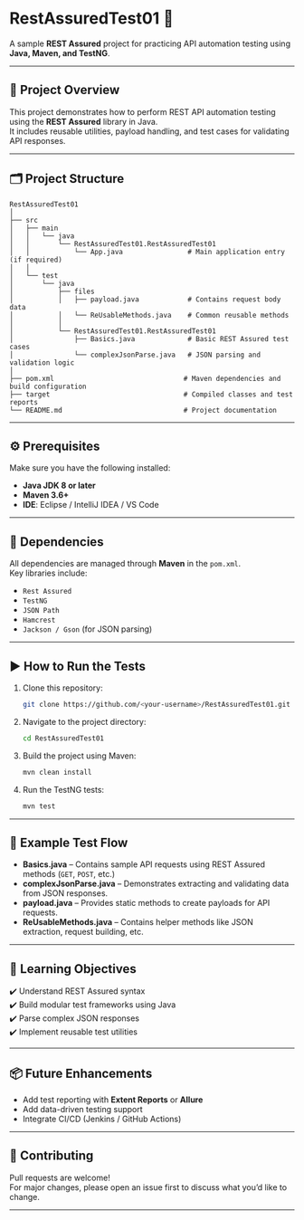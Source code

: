 # RestAssuredTest01 🚀

A sample **REST Assured** project for practicing API automation testing using **Java, Maven, and TestNG**.

---

## 🧩 Project Overview

This project demonstrates how to perform REST API automation testing using the **REST Assured** library in Java.  
It includes reusable utilities, payload handling, and test cases for validating API responses.

---

## 🗂️ Project Structure

```
RestAssuredTest01
│
├── src
│   ├── main
│   │   └── java
│   │       └── RestAssuredTest01.RestAssuredTest01
│   │           └── App.java                # Main application entry (if required)
│   │
│   └── test
│       └── java
│           ├── files
│           │   ├── payload.java            # Contains request body data
│           │   └── ReUsableMethods.java    # Common reusable methods
│           │
│           └── RestAssuredTest01.RestAssuredTest01
│               ├── Basics.java             # Basic REST Assured test cases
│               └── complexJsonParse.java   # JSON parsing and validation logic
│
├── pom.xml                                # Maven dependencies and build configuration
├── target                                 # Compiled classes and test reports
└── README.md                              # Project documentation
```

---

## ⚙️ Prerequisites

Make sure you have the following installed:

- **Java JDK 8 or later**
- **Maven 3.6+**
- **IDE**: Eclipse / IntelliJ IDEA / VS Code

---

## 🧱 Dependencies

All dependencies are managed through **Maven** in the `pom.xml`.  
Key libraries include:

- `Rest Assured`
- `TestNG`
- `JSON Path`
- `Hamcrest`
- `Jackson / Gson` (for JSON parsing)

---

## ▶️ How to Run the Tests

1. Clone this repository:
   ```bash
   git clone https://github.com/<your-username>/RestAssuredTest01.git
   ```

2. Navigate to the project directory:
   ```bash
   cd RestAssuredTest01
   ```

3. Build the project using Maven:
   ```bash
   mvn clean install
   ```

4. Run the TestNG tests:
   ```bash
   mvn test
   ```

---

## 📜 Example Test Flow

- **Basics.java** – Contains sample API requests using REST Assured methods (`GET`, `POST`, etc.)
- **complexJsonParse.java** – Demonstrates extracting and validating data from JSON responses.
- **payload.java** – Provides static methods to create payloads for API requests.
- **ReUsableMethods.java** – Contains helper methods like JSON extraction, request building, etc.

---

## 🧠 Learning Objectives

✔️ Understand REST Assured syntax  
✔️ Build modular test frameworks using Java  
✔️ Parse complex JSON responses  
✔️ Implement reusable test utilities  

---

## 📦 Future Enhancements

- Add test reporting with **Extent Reports** or **Allure**
- Add data-driven testing support
- Integrate CI/CD (Jenkins / GitHub Actions)

---

## 🤝 Contributing

Pull requests are welcome!  
For major changes, please open an issue first to discuss what you’d like to change.

---
